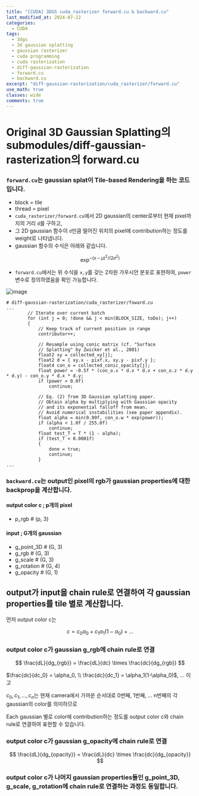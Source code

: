 ```yaml
---
title: "[CUDA] 3DGS cuda_rasterizer forward.cu & backward.cu"
last_modified_at: 2024-07-22
categories:
  - CUDA
tags:
  - 3dgs
  - 3d gaussian splatting
  - gaussian rasterizer
  - cuda programming
  - cuda rasterization
  - diff-gaussian-rasterization
  - forward.cu
  - backward.cu
excerpt: "diff-gaussian-rasterization/cuda_rasterizer/forward.cu"
use_math: true
classes: wide
comments: true
---
```


# Original 3D Gaussian Splatting의 submodules/diff-gaussian-rasterization의 forward.cu

### `forward.cu`는 gaussian splat이 Tile-based Rendering을 하는 코드입니다.
- block = tile
- thread = pixel
- `cuda_rasterizer/forward.cu`에서 2D gaussian의 center로부터 현재 pixel까지의 거리 `d`를 구하고,
- 그 2D gaussian 함수이 `d`만큼 떨어진 위치의 pixel에 contribution하는 정도를 weight로 나타냅니다.
- gaussian 함수의 수식은 아래와 같습니다.
  
$$
\exp^{-(x-\mu)^2/(2\sigma^2)}
$$

- `forward.cu`에서는 위 수식을 `x,y`를 갖는 2차원 가우시안 분포로 표현하여, `power` 변수로 정의하였음을 확인 가능합니다.

![image](https://github.com/user-attachments/assets/981a7e5a-79d9-4f26-b0ee-c71acafc0c1c)


```cuda
# diff-gaussian-rasterization/cuda_rasterizer/foward.cu
...
		// Iterate over current batch
		for (int j = 0; !done && j < min(BLOCK_SIZE, toDo); j++)
		{
			// Keep track of current position in range
			contributor++;

			// Resample using conic matrix (cf. "Surface 
			// Splatting" by Zwicker et al., 2001)
			float2 xy = collected_xy[j];
			float2 d = { xy.x - pixf.x, xy.y - pixf.y };
			float4 con_o = collected_conic_opacity[j];
			float power = -0.5f * (con_o.x * d.x * d.x + con_o.z * d.y * d.y) - con_o.y * d.x * d.y;
			if (power > 0.0f)
				continue;

			// Eq. (2) from 3D Gaussian splatting paper.
			// Obtain alpha by multiplying with Gaussian opacity
			// and its exponential falloff from mean.
			// Avoid numerical instabilities (see paper appendix). 
			float alpha = min(0.99f, con_o.w * exp(power));
			if (alpha < 1.0f / 255.0f)
				continue;
			float test_T = T * (1 - alpha);
			if (test_T < 0.0001f)
			{
				done = true;
				continue;
			}
...
```


### `backward.cu`는 output인 pixel의 rgb가 gaussian properties에 대한 backprop을 계산합니다.

#### output color c ; p개의 pixel
- p_rgb # (p, 3)

#### input ; G개의 gaussian
- g_point_3D # (G, 3)
- g_rgb # (G, 3)
- g_scale # (G, 3)
- g_rotation # (G, 4)
- g_opacity # (G, 1)

## output가 input을 chain rule로 연결하여 각 gaussian properties를 tile 별로 계산합니다.

먼저 output color c는

$$
c = c_0\alpha_0 + c_1\alpha_1(1-\alpha_0) + ...
$$

### output color c가 gaussian g_rgb에 chain rule로 연결

$$
\frac{dL}{dg_{rgb}} = \frac{dL}{dc} \times \frac{dc}{dg_{rgb}}
$$

$\frac{dc}{dc_0} = \alpha_0, \\ \frac{dc}{dc_1} = \alpha_1(1-\alpha_0)$, ... 이고

$c_0, c_1, ... , c_n$는 현재 camera에서 가까운 순서대로 0번째, 1번째, ... n번째의 각 gaussian의 color를 의미하므로

Each gaussian 별로 color에 contribution하는 정도를 output color c와 chain rule로 연결하여 표현할 수 있습니다.

### output color c가 gaussian g_opacity에 chain rule로 연결
  
$$
\frac{dL}{dg_{opacity}} = \frac{dL}{dc} \times \frac{dc}{dg_{opacity}}
$$

### output color c가 나머지 gaussian properties들인 g_point_3D, g_scale, g_rotation에 chain rule로 연결하는 과정도 동일합니다.



